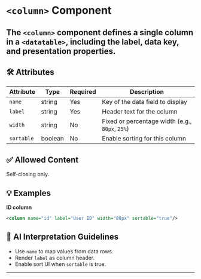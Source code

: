 # `<column>` Component

The `<column>` component defines a single column in a `<datatable>`, including the label, data key, and presentation properties.
---

## 🛠 Attributes
| Attribute | Type | Required | Description |
|-----------|------|----------|-------------|
| `name` | string | Yes | Key of the data field to display |
| `label` | string | Yes | Header text for the column |
| `width` | string | No | Fixed or percentage width (e.g., `80px`, `25%`) |
| `sortable` | boolean | No | Enable sorting for this column |

## ✅ Allowed Content
Self-closing only.

## 💡 Examples
**ID column**
```xml
<column name="id" label="User ID" width="80px" sortable="true"/>
```

## 🧩 AI Interpretation Guidelines
- Use `name` to map values from data rows.
- Render `label` as column header.
- Enable sort UI when `sortable` is true.
---